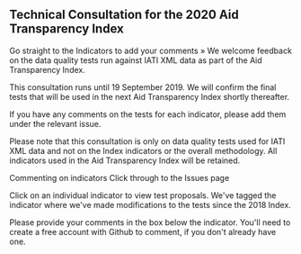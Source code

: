 ## Technical Consultation for the 2020 Aid Transparency Index

Go straight to the Indicators to add your comments »
We welcome feedback on the data quality tests run against IATI XML data as part of the Aid Transparency Index.

This consultation runs until 19 September 2019. We will confirm the final tests that will be used in the next Aid Transparency Index shortly thereafter.

If you have any comments on the tests for each indicator, please add them under the relevant issue.

Please note that this consultation is only on data quality tests used for IATI XML data and not on the Index indicators or the overall methodology. All indicators used in the Aid Transparency Index will be retained.

Commenting on indicators
Click through to the Issues page

Click on an individual indicator to view test proposals. We've tagged the indicator where we've made modifications to the tests since the 2018 Index.

Please provide your comments in the box below the indicator. You'll need to create a free account with Github to comment, if you don't already have one.
